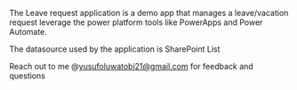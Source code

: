 The Leave request application is a demo app that manages a leave/vacation request leverage the power platform tools like PowerApps and Power Automate. 

The datasource used by the application is SharePoint List

Reach out to me @yusufoluwatobi21@gmail.com for feedback and questions
